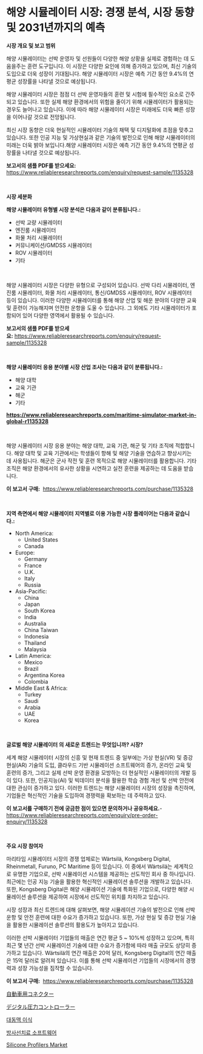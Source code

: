 <p><h1>해양 시뮬레이터 시장: 경쟁 분석, 시장 동향 및 2031년까지의 예측</h1></p><p><strong>시장 개요 및 보고 범위</strong></p>
<p><p>해양 시뮬레이터는 선박 운영자 및 선원들이 다양한 해양 상황을 실제로 경험하는 데 도움을주는 훈련 도구입니다. 이 시장은 다양한 요인에 의해 증가하고 있으며, 최신 기술의 도입으로 더욱 성장이 기대됩니다. 해양 시뮬레이터 시장은 예측 기간 동안 9.4%의 연평균 성장률을 나타낼 것으로 예상됩니다.</p><p>해양 시뮬레이터 시장은 점점 더 선박 운영자들의 훈련 및 시험에 필수적인 요소로 간주되고 있습니다. 또한 실제 해양 환경에서의 위험을 줄이기 위해 시뮬레이터가 활용되는 경우도 늘어나고 있습니다. 이에 따라 해양 시뮬레이터 시장은 미래에도 더욱 빠른 성장을 이어나갈 것으로 전망됩니다.</p><p>최신 시장 동향은 더욱 현실적인 시뮬레이터 기술의 채택 및 디지털화에 초점을 맞추고 있습니다. 또한 인공 지능 및 가상현실과 같은 기술의 발전으로 인해 해양 시뮬레이터의 미래는 더욱 밝아 보입니다.해양 시뮬레이터 시장은 예측 기간 동안 9.4%의 연평균 성장률을 나타낼 것으로 예상됩니다.</p></p>
<p><strong>보고서의 샘플 PDF를 받으세요:</strong> <a href="https://www.reliableresearchreports.com/enquiry/request-sample/1135328">https://www.reliableresearchreports.com/enquiry/request-sample/1135328</a></p>
<p>&nbsp;</p>
<p><strong>시장 세분화</strong></p>
<p><strong>해양 시뮬레이터 유형별 시장 분석은 다음과 같이 분류됩니다.:</strong></p>
<p><ul><li>선박 교량 시뮬레이터</li><li>엔진룸 시뮬레이터</li><li>화물 처리 시뮬레이터</li><li>커뮤니케이션/GMDSS 시뮬레이터</li><li>ROV 시뮬레이터</li><li>기타</li></ul></p>
<p>&nbsp;</p>
<p><p>해양 시뮬레이터 시장은 다양한 유형으로 구성되어 있습니다. 선박 다리 시뮬레이터, 엔진룸 시뮬레이터, 화물 처리 시뮬레이터, 통신/GMDSS 시뮬레이터, ROV 시뮬레이터 등이 있습니다. 이러한 다양한 시뮬레이터를 통해 해양 산업 및 해운 분야의 다양한 교육 및 훈련이 가능해지며 안전한 운항을 도울 수 있습니다. 그 외에도 기타 시뮬레이터가 포함되어 있어 다양한 영역에서 활용될 수 있습니다.</p></p>
<p><strong>보고서의 샘플 PDF를 받으세요:</strong>&nbsp;<a href="https://www.reliableresearchreports.com/enquiry/request-sample/1135328">https://www.reliableresearchreports.com/enquiry/request-sample/1135328</a></p>
<p>&nbsp;</p>
<p><strong> 해양 시뮬레이터 응용 분야별 시장 산업 조사는 다음과 같이 분류됩니다.:</strong></p>
<p><ul><li>해양 대학</li><li>교육 기관</li><li>해군</li><li>기타</li></ul></p>
<p><strong><a href="https://www.reliableresearchreports.com/maritime-simulator-market-in-global-r1135328">https://www.reliableresearchreports.com/maritime-simulator-market-in-global-r1135328</a></strong></p>
<p>&nbsp;</p>
<p><p>해양 시뮬레이터 시장 응용 분야는 해양 대학, 교육 기관, 해군 및 기타 조직에 적합합니다. 해양 대학 및 교육 기관에서는 학생들이 항해 및 해양 기술을 연습하고 향상시키는 데 사용됩니다. 해군은 군사 작전 및 훈련 목적으로 해양 시뮬레이터를 활용합니다. 기타 조직은 해양 환경에서의 유사한 상황을 시연하고 실전 훈련을 제공하는 데 도움을 받습니다.</p></p>
<p><strong>이 보고서 구매:</strong>&nbsp; <a href="https://www.reliableresearchreports.com/purchase/1135328">https://www.reliableresearchreports.com/purchase/1135328</a></p>
<p>&nbsp;</p>
<p><strong>지역 측면에서 해양 시뮬레이터 지역별로 이용 가능한 시장 플레이어는 다음과 같습니다.:</strong></p>
<p><ul>
    <li>
        North America:
        <ul>
            <li>United States</li>
            <li>Canada</li>
        </ul>
    </li>
    <li>
        Europe:
        <ul>
            <li>Germany</li>
            <li>France</li>
            <li>U.K.</li>
            <li>Italy</li>
            <li>Russia</li>
        </ul>
    </li>
    <li>
        Asia-Pacific:
        <ul>
            <li>China</li>
            <li>Japan</li>
            <li>South Korea</li>
            <li>India</li>
            <li>Australia</li>
            <li>China Taiwan</li>
            <li>Indonesia</li>
            <li>Thailand</li>
            <li>Malaysia</li>
        </ul>
    </li>
    <li>
        Latin America:
        <ul>
            <li>Mexico</li>
            <li>Brazil</li>
            <li>Argentina Korea</li>
            <li>Colombia</li>
        </ul>
    </li>
    <li>
        Middle East & Africa:
        <ul>
            <li>Turkey</li>
            <li>Saudi</li>
            <li>Arabia</li>
            <li>UAE</li>
            <li>Korea</li>
        </ul>
    </li>
    </ul></p>
<p>&nbsp;</p>
<p><strong>글로벌 해양 시뮬레이터 의 새로운 트렌드는 무엇입니까? 시장?</strong></p>
<p><p>세계 해양 시뮬레이터 시장의 신흥 및 현재 트렌드 중 일부에는 가상 현실(VR) 및 증강 현실(AR) 기술의 도입, 클라우드 기반 시뮬레이션 소프트웨어의 증가, 온라인 교육 및 훈련의 증가, 그리고 실제 선박 운영 환경을 모방하는 더 현실적인 시뮬레이터의 개발 등이 있다. 또한, 인공지능(AI) 및 빅데이터 분석을 활용한 학습 경험 개선 및 선박 안전에 대한 관심이 증가하고 있다. 이러한 트렌드는 해양 시뮬레이터 시장의 성장을 촉진하며, 기업들은 혁신적인 기술을 도입하여 경쟁력을 확보하는 데 주력하고 있다.</p></p>
<p><strong>이 보고서를 구매하기 전에 궁금한 점이 있으면 문의하거나 공유하세요.</strong>- <a href="https://www.reliableresearchreports.com/enquiry/pre-order-enquiry/1135328">https://www.reliableresearchreports.com/enquiry/pre-order-enquiry/1135328</a></p>
<p>&nbsp;</p>
<p><strong>주요 시장 참여자</strong></p>
<p><p>마리타임 시뮬레이터 시장의 경쟁 업체로는 Wärtsilä, Kongsberg Digital, Rheinmetall, Furuno, PC Maritime 등이 있습니다. 이 중에서 Wärtsilä는 세계적으로 유명한 기업으로, 선박 시뮬레이션 시스템을 제공하는 선도적인 회사 중 하나입니다. 최근에는 인공 지능 기술을 활용한 혁신적인 시뮬레이션 솔루션을 개발하고 있습니다. 또한, Kongsberg Digital은 해양 시뮬레이션 기술에 특화된 기업으로, 다양한 해양 시뮬레이션 솔루션을 제공하여 시장에서 선도적인 위치를 차지하고 있습니다.</p><p>시장 성장과 최신 트렌드에 대해 살펴보면, 해양 시뮬레이션 기술의 발전으로 인해 선박 운항 및 안전 훈련에 대한 수요가 증가하고 있습니다. 또한, 가상 현실 및 증강 현실 기술을 활용한 시뮬레이션 솔루션의 활용도가 높아지고 있습니다.</p><p>이러한 선박 시뮬레이터 기업들의 매출은 연간 평균 5 ~ 10%씩 성장하고 있으며, 특히 최근 몇 년간 선박 시뮬레이션 기술에 대한 수요가 증가함에 따라 매출 규모도 상당히 증가하고 있습니다. Wärtsilä의 연간 매출은 20억 달러, Kongsberg Digital의 연간 매출은 15억 달러로 알려져 있습니다. 이를 통해 선박 시뮬레이션 기업들의 시장에서의 경쟁력과 성장 가능성을 짐작할 수 있습니다.</p></p>
<p><strong>이 보고서 구매:</strong>&nbsp;&nbsp;<a href="https://www.reliableresearchreports.com/purchase/1135328">https://www.reliableresearchreports.com/purchase/1135328</a></p>
<p><p><a href="https://github.com/EmoryYundt1935/Market-Research-Report-List-1/blob/main/978655128992.md">自動車用コネクター</a></p><p><a href="https://github.com/mcbeesbxa270/Market-Research-Report-List-1/blob/main/706659328991.md">デジタル圧力コントローラー</a></p><p><a href="https://github.com/CliftonFisher9067/Market-Research-Report-List-1/blob/main/617336626656.md">대동맥 이식</a></p><p><a href="https://github.com/vskv4779xr1/Market-Research-Report-List-1/blob/main/411003226655.md">방사선치료 소프트웨어</a></p><p><a href="https://issuu.com/reportprime-2/docs/silicone-profilers-market-size-2030.pptx">Silicone Profilers Market</a></p></p>